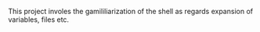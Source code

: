 This project involes the gamililiarization of the shell as regards expansion of variables, files etc.
